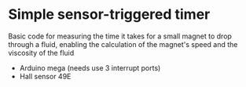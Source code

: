 # Simple sensor-triggered timer

Basic code for measuring the time it takes for a small magnet to drop through a fluid, enabling the calculation of the magnet's speed and the viscosity of the fluid

* Arduino mega (needs use 3 interrupt ports)
* Hall sensor 49E
